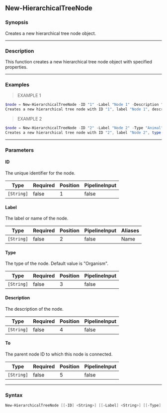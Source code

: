 New-HierarchicalTreeNode
------------------------

### Synopsis
Creates a new hierarchical tree node object.

---

### Description

This function creates a new hierarchical tree node object with specified properties.

---

### Examples
> EXAMPLE 1

```PowerShell
$node = New-HierarchicalTreeNode -ID "1" -Label "Node 1" -Description "This is node 1" -To "0"
Creates a new hierarchical tree node with ID "1", label "Node 1", description "This is node 1", and connected to parent node with ID "0".
```
> EXAMPLE 2

```PowerShell
$node = New-HierarchicalTreeNode -ID "2" -Label "Node 2" -Type "Animal" -Description "This is node 2" -To "1"
Creates a new hierarchical tree node with ID "2", label "Node 2", type "Animal", description "This is node 2", and connected to parent node with ID "1".
```

---

### Parameters
#### **ID**
The unique identifier for the node.

|Type      |Required|Position|PipelineInput|
|----------|--------|--------|-------------|
|`[String]`|false   |1       |false        |

#### **Label**
The label or name of the node.

|Type      |Required|Position|PipelineInput|Aliases|
|----------|--------|--------|-------------|-------|
|`[String]`|false   |2       |false        |Name   |

#### **Type**
The type of the node. Default value is "Organism".

|Type      |Required|Position|PipelineInput|
|----------|--------|--------|-------------|
|`[String]`|false   |3       |false        |

#### **Description**
The description of the node.

|Type      |Required|Position|PipelineInput|
|----------|--------|--------|-------------|
|`[String]`|false   |4       |false        |

#### **To**
The parent node ID to which this node is connected.

|Type      |Required|Position|PipelineInput|
|----------|--------|--------|-------------|
|`[String]`|false   |5       |false        |

---

### Syntax
```PowerShell
New-HierarchicalTreeNode [[-ID] <String>] [[-Label] <String>] [[-Type] <String>] [[-Description] <String>] [[-To] <String>] [<CommonParameters>]
```
